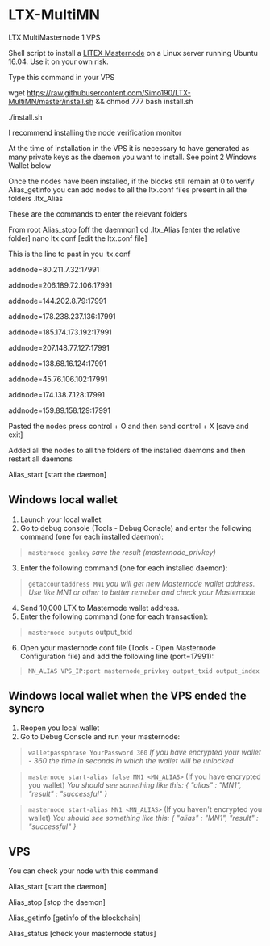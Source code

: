 # LTX-MultiMN
LTX MultiMasternode 1 VPS

Shell script to install a [LITEX Masternode](https://litexcoin.online) on a Linux server running Ubuntu 16.04. Use it on your own risk.


Type this command in your VPS

wget https://raw.githubusercontent.com/Simo190/LTX-MultiMN/master/install.sh && chmod 777 bash install.sh 

./install.sh

I recommend installing the node verification monitor


At the time of installation in the VPS it is necessary to have generated as many private keys as the daemon you want to install. See point 2 Windows Wallet below

Once the nodes have been installed, if the blocks still remain at 0 to verify Alias_getinfo you can add nodes to all the ltx.conf files present in all the folders .ltx_Alias

These are the commands to enter the relevant folders

From root
Alias_stop [off the daemnon]
cd .ltx_Alias [enter the relative folder]
nano ltx.conf [edit the ltx.conf file]

This is the line to past in you ltx.conf

addnode=80.211.7.32:17991

addnode=206.189.72.106:17991

addnode=144.202.8.79:17991

addnode=178.238.237.136:17991

addnode=185.174.173.192:17991

addnode=207.148.77.127:17991

addnode=138.68.16.124:17991

addnode=45.76.106.102:17991

addnode=174.138.7.128:17991

addnode=159.89.158.129:17991


Pasted the nodes press control + O and then send control + X [save and exit]

Added all the nodes to all the folders of the installed daemons and then restart all daemons

Alias_start [start the daemon]

## Windows local wallet

1. Launch your local wallet
2. Go to debug console (Tools - Debug Console) and enter the following command (one for each installed daemon):

> `masternode genkey` *save the result (masternode_privkey)*

3. Enter the following command (one for each installed daemon): 

> `getaccountaddress MN1` *you will get new Masternode wallet address. Use like MN1 or other to better remeber and check your Masternode*

4. Send 10,000 LTX to Masternode wallet address.
5. Enter the following command (one for each transaction): 

> `masternode outputs` output_txid

6. Open your masternode.conf file (Tools - Open Masternode Configuration file) and add the following line (port=17991):

> `MN_ALIAS VPS_IP:port masternode_privkey output_txid output_index`

## Windows local wallet when the VPS ended the syncro

1. Reopen you local wallet
2. Go to Debug Console and run your masternode:

> `walletpassphrase YourPassword 360` *If you have encrypted your wallet - 360 the time in seconds in which the wallet will be unlocked*

> `masternode start-alias false MN1 <MN_ALIAS>` (If you have encrypted you wallet) *You should see something like this: { "alias" : "MN1", "result" : "successful" }*


> `masternode start-alias MN1 <MN_ALIAS>` (If you haven't encrypted you wallet) *You should see something like this: { "alias" : "MN1", "result" : "successful" }*

## VPS

You can check your node with this command

Alias_start       [start the daemon]

Alias_stop        [stop the daemon]

Alias_getinfo     [getinfo of the blockchain]

Alias_status      [check your masternode status]









